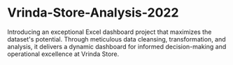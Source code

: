 # Vrinda-Store-Analysis-2022
Introducing an exceptional Excel dashboard project that maximizes the dataset's potential. Through meticulous data cleansing, transformation, and analysis, it delivers a dynamic dashboard for informed decision-making and operational excellence at Vrinda Store.
